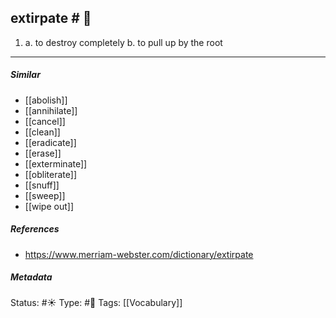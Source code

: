 
## extirpate  # 🧠

1. a. to destroy completely
   b. to pull up by the root

___

##### Similar

-   [[abolish]]
-   [[annihilate]]
-   [[cancel]]
-   [[clean]]
-   [[eradicate]]
-   [[erase]]
-   [[exterminate]]
-   [[obliterate]]
-   [[snuff]]
-   [[sweep]]
-   [[wipe out]]

##### References 

- https://www.merriam-webster.com/dictionary/extirpate

##### Metadata
Status: #☀️ 
Type: #🔵 
Tags: [[Vocabulary]]